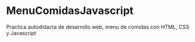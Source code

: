 # MenuComidasJavascript
Practica autodidacta de desarrollo web, menu de comidas con HTML, CSS y Javascript
